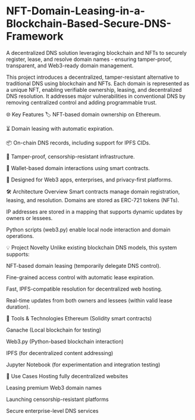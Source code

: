 # NFT-Domain-Leasing-in-a-Blockchain-Based-Secure-DNS-Framework
A decentralized DNS solution leveraging blockchain and NFTs to securely register, lease, and resolve domain names - ensuring tamper-proof, transparent, and Web3-ready domain management.

This project introduces a decentralized, tamper-resistant alternative to traditional DNS using blockchain and NFTs. Each domain is represented as a unique NFT, enabling verifiable ownership, leasing, and decentralized DNS resolution. It addresses major vulnerabilities in conventional DNS by removing centralized control and adding programmable trust.

🌐 Key Features
🏷️ NFT-based domain ownership on Ethereum.

⏳ Domain leasing with automatic expiration.

📦 On-chain DNS records, including support for IPFS CIDs.

🔐 Tamper-proof, censorship-resistant infrastructure.

👛 Wallet-based domain interactions using smart contracts.

🧠 Designed for Web3 apps, enterprises, and privacy-first platforms.

🛠 Architecture Overview
Smart contracts manage domain registration, leasing, and resolution.
Domains are stored as ERC-721 tokens (NFTs).

IP addresses are stored in a mapping that supports dynamic updates by owners or lessees.

Python scripts (web3.py) enable local node interaction and domain operations.

💡 Project Novelty
Unlike existing blockchain DNS models, this system supports:

NFT-based domain leasing (temporarily delegate DNS control).

Fine-grained access control with automatic lease expiration.

Fast, IPFS-compatible resolution for decentralized web hosting.

Real-time updates from both owners and lessees (within valid lease duration).

🧪 Tools & Technologies
Ethereum (Solidity smart contracts)

Ganache (Local blockchain for testing)

Web3.py (Python-based blockchain interaction)

IPFS (for decentralized content addressing)

Jupyter Notebook (for experimentation and integration testing)

🚀 Use Cases
Hosting fully decentralized websites

Leasing premium Web3 domain names

Launching censorship-resistant platforms

Secure enterprise-level DNS services
